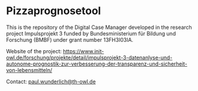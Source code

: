 # Pizzaprognosetool

This is the repository of the Digital Case Manager developed in the research project Impulsprojekt 3 funded by Bundesministerium für Bildung und Forschung (BMBF) under grant number 13FH3I03IA.

Website of the project:
https://www.init-owl.de/forschung/projekte/detail/impulsprojekt-3-datenanlyse-und-autonome-prognostik-zur-verbesserung-der-transparenz-und-sicherheit-von-lebensmitteln/

Contact: paul.wunderlich@th-owl.de
